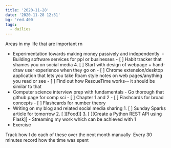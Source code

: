 ```yaml
---
title: '2020-11-28'
date: '2020-11-28 12:31'
bg: 'red.400'
tags:
  - dailies
---
```


Areas in my life that are important rn

- Experimentation towards making money passively and independently  - Building software services for ppl or businesses - [ ] Habit tracker that shames you on social media 4. [ ] Start with design of webpage + hand-draw user experience when they go on - [ ] Chrome extension/desktop application that lets you take Roam style notes on web pages/anything you read or see - [ ] Find out how RescueTime works-- it should be similar to that
- Computer science interview prep with fundamentals - Go thorough that github page for comp sci - [ ] Chapter 1 and 2 - [ ] Flashcards for broad concepts - [ ] Flashcards for number theory
- Writing on my blog and related social media sharing 1. [ ] Sunday Sparks article for tomorrow 2. [ ][Food]] 3. [ ][Create a Python REST API using Flask]] - Streaming my work which can be achieved with 1
- Exercise

Track how I do each of these over the next month manually 
Every 30 minutes record how the time was spent
